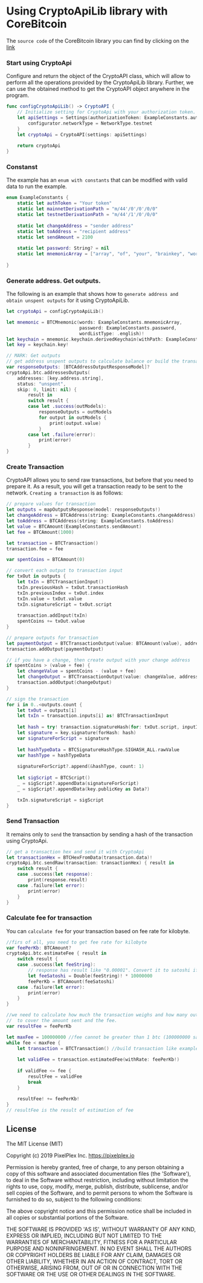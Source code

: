 # Using CryptoApiLib library with CoreBitcoin

The `source code` of the CoreBitcoin library you can find  by clicking on the [link](https://github.com/oleganza/CoreBitcoin)

### Start using CryptoApi

Сonfigure and return the object of the CryptoAPI class, which will allow to perform all the operations provided by the CryptoApiLib library.
Further, we can use the obtained method to get the CryptoAPI object anywhere in the program.
```swift
func configCryptoApiLib() -> CryptoAPI {
    // Initialize setting for CryptoApi with your authorization token.
    let apiSettings = Settings(authorizationToken: ExampleConstants.authToken) { configurator in
        configurator.networkType = NetworkType.testnet
    }
    let cryptoApi = CryptoAPI(settings: apiSettings)
    
    return cryptoApi
}
```

### Constanst
The example has an `enum with constants` that can be modified with valid data to run the example.
```swift
enum ExampleConstants {
    static let authToken = "Your token"
    static let mainnetDerivationPath = "m/44'/0'/0'/0/0"
    static let testnetDerivationPath = "m/44'/1'/0'/0/0"
    
    static let changeAddress = "sender address"
    static let toAddress = "recipient address"
    static let sendAmount = 2100
    
    static let password: String? = nil
    static let mnemonicArray = ["array", "of", "your", "brainkey", "words"]
    
}
```

### Generate address. Get outputs.
The following is an example that shows how to `generate address and obtain unspent outputs` for it using CryptoApiLib.
```swift
let cryptoApi = configCryptoApiLib()

let mnemonic = BTCMnemonic(words: ExampleConstants.mnemonicArray,
                           password: ExampleConstants.password,
                           wordListType: .english)!
let keychain = mnemonic.keychain.derivedKeychain(withPath: ExampleConstants.testnetDerivationPath)!
let key = keychain.key!

// MARK: Get outputs
// get address unspent outputs to calculate balance or build the transaction
var responseOutputs: [BTCAddressOutputResponseModel]?
cryptoApi.btc.addressesOutputs(
    addresses: [key.address.string],
    status: "unspent",
    skip: 0, limit: nil) {
        result in
        switch result {
        case let .success(outModels):
            responseOutputs = outModels
            for output in outModels {
                print(output.value)
            }
        case let .failure(error):
            print(error)
        }
}
```

### Create Transaction
CryptoAPI allows you to send raw transactions, but before that you need to prepare it. As a result, you will get a transaction ready to be sent to the network.
`Creating a transaction` is as follows:
```swift
// prepare values for transaction
let outputs = mapOutputsResponse(model: responseOutputs!)
let changeAddress = BTCAddress(string: ExampleConstants.changeAddress)
let toAddress = BTCAddress(string: ExampleConstants.toAddress)
let value = BTCAmount(ExampleConstants.sendAmount)
let fee = BTCAmount(1000)

let transaction = BTCTransaction()
transaction.fee = fee

var spentCoins = BTCAmount(0)

// convert each output to transaction input
for txOut in outputs {
    let txIn = BTCTransactionInput()
    txIn.previousHash = txOut.transactionHash
    txIn.previousIndex = txOut.index
    txIn.value = txOut.value
    txIn.signatureScript = txOut.script
    
    transaction.addInput(txIn)
    spentCoins += txOut.value
}

// prepare outputs for transaction
let paymentOutput = BTCTransactionOutput(value: BTCAmount(value), address: toAddress)
transaction.addOutput(paymentOutput)

// if you have a change, then create output with your change address
if spentCoins > (value + fee) {
    let changeValue = spentCoins - (value + fee)
    let changeOutput = BTCTransactionOutput(value: changeValue, address: changeAddress)
    transaction.addOutput(changeOutput)
}

// sign the transaction
for i in 0..<outputs.count {
    let txOut = outputs[i]
    let txIn = transaction.inputs[i] as! BTCTransactionInput
    
    let hash = try! transaction.signatureHash(for: txOut.script, inputIndex: UInt32(i), hashType: .SIGHASH_ALL)
    let signature = key.signature(forHash: hash)
    var signatureForScript = signature
    
    let hashTypeData = BTCSignatureHashType.SIGHASH_ALL.rawValue
    var hashType = hashTypeData
    
    signatureForScript?.append(&hashType, count: 1)
    
    let sigScript = BTCScript()
    _ = sigScript?.appendData(signatureForScript)
    _ = sigScript?.appendData(key.publicKey as Data?)

    txIn.signatureScript = sigScript
}
```

### Send Transaction
It remains only to `send` the transaction by sending a hash of the transaction using CryptoApi.
```swift
// get a transaction hex and send it with CryptoApi
let transactionHex = BTCHexFromData(transaction.data)!
cryptoApi.btc.sendRaw(transaction: transactionHex) { result in
    switch result {
    case .success(let response):
        print(response.result)
    case .failure(let error):
        print(error)
    }
}
```

### Calculate fee for transaction
You can `calculate fee` for your transaction based on fee rate for kilobyte.
```swift
//firs of all, you need to get fee rate for kilobyte
var feePerKb: BTCAmount?
cryptoApi.btc.estimateFee { result in
    switch result {
    case .success(let feeString):
        // response has result like "0.00001". Convert it to satoshi if necessary.
        let feeSatoshi = Double(feeString)! * 10000000
        feePerKb = BTCAmount(feeSatoshi)
    case .failure(let error):
        print(error)
    }
}

//we need to calculate how much the transaction weighs and how many outs we need to take in transaction
//  to cover the amount sent and the fee.
var resultFee = feePerKb

let maxFee = 100000000 //fee cannot be greater than 1 btc (100000000 satoshi)
while fee < maxFee {
    let transaction = BTCTransaction() //build transaction like example above.
    
    let validFee = transaction.estimatedFee(withRate: feePerKb!)
    
    if validFee <= fee {
        resultFee = validFee
        break
    }
    
    resultFee! += feePerKb!
}
// resultFee is the result of estimation of fee
```


## License

The MIT License (MIT)

Copyright (c) 2019 PixelPlex Inc. <https://pixelplex.io>

Permission is hereby granted, free of charge, to any person obtaining
a copy of this software and associated documentation files (the
'Software'), to deal in the Software without restriction, including
without limitation the rights to use, copy, modify, merge, publish,
distribute, sublicense, and/or sell copies of the Software, and to
permit persons to whom the Software is furnished to do so, subject to
the following conditions:

The above copyright notice and this permission notice shall be
included in all copies or substantial portions of the Software.

THE SOFTWARE IS PROVIDED 'AS IS', WITHOUT WARRANTY OF ANY KIND,
EXPRESS OR IMPLIED, INCLUDING BUT NOT LIMITED TO THE WARRANTIES OF
MERCHANTABILITY, FITNESS FOR A PARTICULAR PURPOSE AND NONINFRINGEMENT.
IN NO EVENT SHALL THE AUTHORS OR COPYRIGHT HOLDERS BE LIABLE FOR ANY
CLAIM, DAMAGES OR OTHER LIABILITY, WHETHER IN AN ACTION OF CONTRACT,
TORT OR OTHERWISE, ARISING FROM, OUT OF OR IN CONNECTION WITH THE
SOFTWARE OR THE USE OR OTHER DEALINGS IN THE SOFTWARE.
